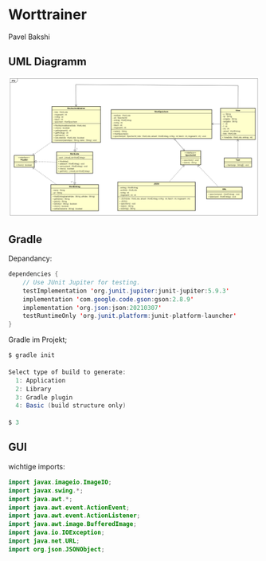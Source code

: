 # Worttrainer
Pavel Bakshi

## UML Diagramm
<img src="Worttrainer.png" alt="Worttrainer" title="" />

## Gradle
Depandancy:

```java
dependencies {
    // Use JUnit Jupiter for testing.
    testImplementation 'org.junit.jupiter:junit-jupiter:5.9.3'
    implementation 'com.google.code.gson:gson:2.8.9'
    implementation 'org.json:json:20210307'
    testRuntimeOnly 'org.junit.platform:junit-platform-launcher'
}
```

Gradle im Projekt;

```java
$ gradle init

Select type of build to generate:
  1: Application
  2: Library
  3: Gradle plugin
  4: Basic (build structure only)

$ 3
```

## GUI

wichtige imports:

```java
import javax.imageio.ImageIO;
import javax.swing.*;
import java.awt.*;
import java.awt.event.ActionEvent;
import java.awt.event.ActionListener;
import java.awt.image.BufferedImage;
import java.io.IOException;
import java.net.URL;
import org.json.JSONObject;
```

